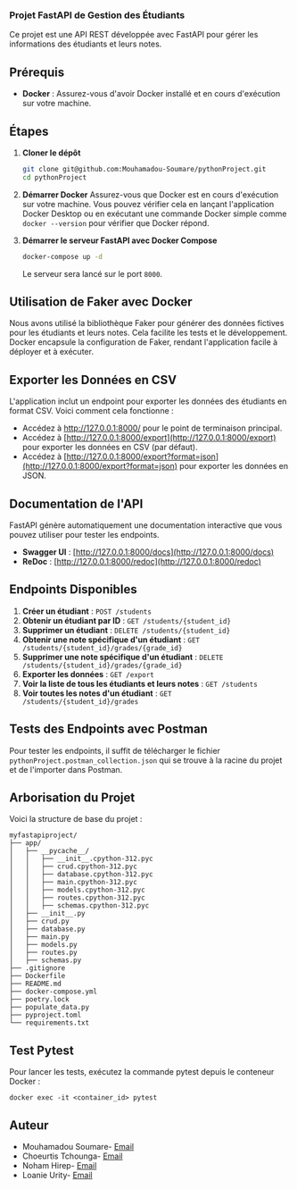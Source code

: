 ### Projet FastAPI de Gestion des Étudiants

Ce projet est une API REST développée avec FastAPI pour gérer les informations des étudiants et leurs notes.

## Prérequis

- **Docker** : Assurez-vous d'avoir Docker installé et en cours d'exécution sur votre machine.

## Étapes

1. **Cloner le dépôt**
   ```bash
   git clone git@github.com:Mouhamadou-Soumare/pythonProject.git
   cd pythonProject
   ```

2. **Démarrer Docker**
   Assurez-vous que Docker est en cours d'exécution sur votre machine. Vous pouvez vérifier cela en lançant l'application Docker Desktop ou en exécutant une commande Docker simple comme `docker --version` pour vérifier que Docker répond.

3. **Démarrer le serveur FastAPI avec Docker Compose**
   ```bash
   docker-compose up -d
   ```

   Le serveur sera lancé sur le port `8000`.

## Utilisation de Faker avec Docker

Nous avons utilisé la bibliothèque Faker pour générer des données fictives pour les étudiants et leurs notes. Cela facilite les tests et le développement. Docker encapsule la configuration de Faker, rendant l'application facile à déployer et à exécuter.

## Exporter les Données en CSV

L'application inclut un endpoint pour exporter les données des étudiants en format CSV. Voici comment cela fonctionne :
- Accédez à http://127.0.0.1:8000/ pour le point de terminaison principal.
- Accédez à [http://127.0.0.1:8000/export](http://127.0.0.1:8000/export) pour exporter les données en CSV (par défaut).
- Accédez à [http://127.0.0.1:8000/export?format=json](http://127.0.0.1:8000/export?format=json) pour exporter les données en JSON.

## Documentation de l'API

FastAPI génère automatiquement une documentation interactive que vous pouvez utiliser pour tester les endpoints.

- **Swagger UI** : [http://127.0.0.1:8000/docs](http://127.0.0.1:8000/docs)
- **ReDoc** : [http://127.0.0.1:8000/redoc](http://127.0.0.1:8000/redoc)

## Endpoints Disponibles

1. **Créer un étudiant** : `POST /students`
2. **Obtenir un étudiant par ID** : `GET /students/{student_id}`
3. **Supprimer un étudiant** : `DELETE /students/{student_id}`
4. **Obtenir une note spécifique d'un étudiant** : `GET /students/{student_id}/grades/{grade_id}`
5. **Supprimer une note spécifique d'un étudiant** : `DELETE /students/{student_id}/grades/{grade_id}`
6. **Exporter les données** : `GET /export`
7. **Voir la liste de tous les étudiants et leurs notes** : `GET /students`
8. **Voir toutes les notes d'un étudiant** : `GET /students/{student_id}/grades`

## Tests des Endpoints avec Postman

Pour tester les endpoints, il suffit de télécharger le fichier `pythonProject.postman_collection.json` qui se trouve à la racine du projet et de l'importer dans Postman.

## Arborisation du Projet

Voici la structure de base du projet :

```
myfastapiproject/
├── app/
│   ├── __pycache__/
│   │   ├── __init__.cpython-312.pyc
│   │   ├── crud.cpython-312.pyc
│   │   ├── database.cpython-312.pyc
│   │   ├── main.cpython-312.pyc
│   │   ├── models.cpython-312.pyc
│   │   ├── routes.cpython-312.pyc
│   │   ├── schemas.cpython-312.pyc
│   ├── __init__.py
│   ├── crud.py
│   ├── database.py
│   ├── main.py
│   ├── models.py
│   ├── routes.py
│   ├── schemas.py
├── .gitignore
├── Dockerfile
├── README.md
├── docker-compose.yml
├── poetry.lock
├── populate_data.py
├── pyproject.toml
└── requirements.txt
```
## Test Pytest

Pour lancer les tests, exécutez la commande pytest depuis le conteneur Docker :


```
docker exec -it <container_id> pytest
```


## Auteur

- Mouhamadou Soumare- [Email](mailto:mouhamadou.soumare@eemi.com)
- Choeurtis Tchounga- [Email](mailto:choeurtis.tchounga@eemi.com)
- Noham Hirep- [Email](mailto:noham.hirep@eemi.com)
- Loanie Urity- [Email](mailto:loanie.urity@eemi.com)

